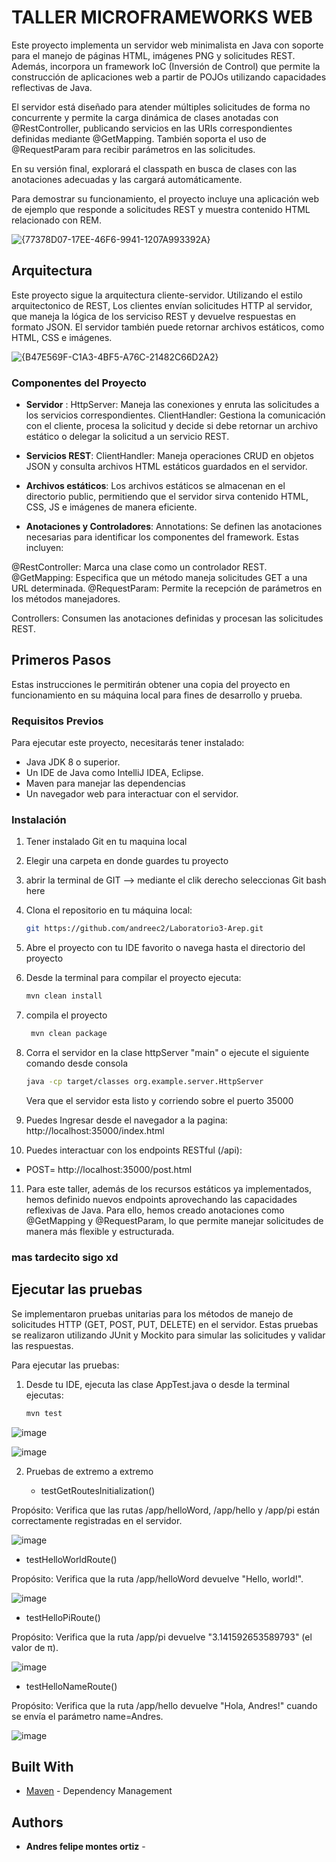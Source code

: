 # TALLER MICROFRAMEWORKS WEB


Este proyecto implementa un servidor web minimalista en Java con soporte para el manejo de páginas HTML, imágenes PNG y solicitudes REST. Además, incorpora un framework IoC (Inversión de Control) que permite la construcción de aplicaciones web a partir de POJOs utilizando capacidades reflectivas de Java.

El servidor está diseñado para atender múltiples solicitudes de forma no concurrente y permite la carga dinámica de clases anotadas con @RestController, publicando servicios en las URIs correspondientes definidas mediante @GetMapping. También soporta el uso de @RequestParam para recibir parámetros en las solicitudes.

En su versión final, explorará el classpath en busca de clases con las anotaciones adecuadas y las cargará automáticamente.

Para demostrar su funcionamiento, el proyecto incluye una aplicación web de ejemplo que responde a solicitudes REST y muestra contenido HTML relacionado con REM.

![{77378D07-17EE-46F6-9941-1207A993392A}](https://github.com/user-attachments/assets/0d10e85d-2502-4756-9b86-7f727cf55d42)

## Arquitectura
Este proyecto sigue la arquitectura cliente-servidor. Utilizando el estilo arquitectonico de REST, Los clientes envían solicitudes HTTP al servidor, que maneja la lógica de los serviciso REST y devuelve respuestas en formato JSON. El servidor también puede retornar archivos estáticos, como HTML, CSS e imágenes. 

![{B47E569F-C1A3-4BF5-A76C-21482C66D2A2}](https://github.com/user-attachments/assets/bfae084e-bc1d-405c-b8b0-ccbab15e84da)

### Componentes del Proyecto 
   - **Servidor** : HttpServer: Maneja las conexiones y enruta las solicitudes a los servicios correspondientes.
     ClientHandler: Gestiona la comunicación con el cliente, procesa la solicitud y decide si debe retornar un archivo estático o delegar la solicitud a un servicio REST.

   - **Servicios REST**: ClientHandler: Maneja operaciones CRUD en objetos JSON y consulta archivos HTML estáticos guardados en el servidor.

   - **Archivos estáticos**: Los archivos estáticos se almacenan en el directorio public, permitiendo que el servidor sirva contenido HTML, CSS, JS e imágenes de manera eficiente.

   - **Anotaciones y Controladores**: Annotations: Se definen las anotaciones necesarias para identificar los componentes del framework. Estas incluyen:

@RestController: Marca una clase como un controlador REST.
@GetMapping: Especifica que un método maneja solicitudes GET a una URL determinada.
@RequestParam: Permite la recepción de parámetros en los métodos manejadores.

Controllers: Consumen las anotaciones definidas y procesan las solicitudes REST.

## Primeros Pasos
Estas instrucciones le permitirán obtener una copia del proyecto en funcionamiento en su máquina local para fines de desarrollo y prueba. 


### Requisitos Previos
Para ejecutar este proyecto, necesitarás tener instalado:

- Java JDK 8 o superior.
- Un IDE de Java como IntelliJ IDEA, Eclipse.
- Maven para manejar las dependencias 
- Un navegador web para interactuar con el servidor.

### Instalación 

1. Tener instalado Git en tu maquina local 
2. Elegir una carpeta en donde guardes tu proyecto
3. abrir la terminal de GIT --> mediante el clik derecho seleccionas Git bash here
4. Clona el repositorio en tu máquina local:
   ```bash
   git https://github.com/andreec2/Laboratorio3-Arep.git
   ```
5. Abre el proyecto con tu IDE favorito o navega hasta el directorio del proyecto 
6. Desde la terminal  para compilar el proyecto ejecuta:

   ```bash
   mvn clean install
   ```
7. compila el proyecto  

   ```bash
    mvn clean package
   ```
8. Corra el servidor en la clase httpServer "main" o ejecute el siguiente comando desde consola
   
      ```bash
    java -cp target/classes org.example.server.HttpServer
   ```
   Vera que el servidor esta listo y corriendo sobre el puerto 35000
   
9. Puedes Ingresar desde el navegador a la pagina:
    http://localhost:35000/index.html

10. Puedes interactuar con los endpoints RESTful (/api):
   - POST= http://localhost:35000/post.html

11. Para este taller, además de los recursos estáticos ya implementados, hemos definido nuevos endpoints aprovechando las capacidades reflexivas de Java. Para ello, hemos creado anotaciones como @GetMapping y @RequestParam, lo que permite manejar solicitudes de manera más flexible y estructurada.

### mas tardecito sigo xd

## Ejecutar las pruebas

Se implementaron pruebas unitarias para los métodos de manejo de solicitudes HTTP (GET, POST, PUT, DELETE) en el servidor. Estas pruebas se realizaron utilizando JUnit y Mockito para simular las solicitudes y validar las respuestas.

Para ejecutar las pruebas:  
1. Desde tu IDE, ejecuta las clase AppTest.java o desde la terminal ejecutas:
   ```bash
   mvn test
   ```
![image](https://github.com/user-attachments/assets/167b96c5-1f11-4786-a4bb-3b04b5e43c4c)

![image](https://github.com/user-attachments/assets/b0f3182c-5346-4d78-b5bf-311731fa41af)

2. Pruebas de extremo a extremo

   - testGetRoutesInitialization()
     
  Propósito: Verifica que las rutas /app/helloWord, /app/hello y /app/pi están correctamente registradas en el servidor. 

  ![image](https://github.com/user-attachments/assets/927fe4dd-52c1-4528-8e81-35739174bb5f)

  - testHelloWorldRoute()

   Propósito: Verifica que la ruta /app/helloWord devuelve "Hello, world!".

   ![image](https://github.com/user-attachments/assets/a1a7d453-3867-4cfd-9fbd-16a7fc6a36e8)

   - testHelloPiRoute()

   Propósito: Verifica que la ruta /app/pi devuelve "3.141592653589793" (el valor de π).

   ![image](https://github.com/user-attachments/assets/c2ce88e6-8ea6-44f0-8f6d-09455eea53fc)

   - testHelloNameRoute()

   Propósito: Verifica que la ruta /app/hello devuelve "Hola, Andres!" cuando se envía el parámetro name=Andres.

   ![image](https://github.com/user-attachments/assets/24574f37-335f-43b3-aba0-6db194f67fd8)

## Built With
* [Maven](https://maven.apache.org/) - Dependency Management


## Authors

* **Andres felipe montes ortiz** - 

